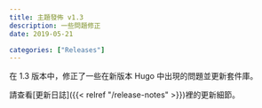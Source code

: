 ```yaml
---
title: 主題發佈 v1.3
description: 一些問題修正
date: 2019-05-21

categories: ["Releases"]
---
```


在 1.3 版本中，修正了一些在新版本 Hugo 中出現的問題並更新套件庫。

<!--more-->

請查看[更新日誌]({{< relref "/release-notes" >}})裡的更新細節。

